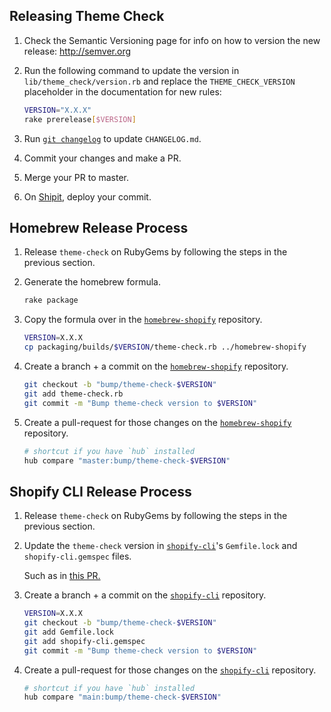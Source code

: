## Releasing Theme Check

1. Check the Semantic Versioning page for info on how to version the new release: http://semver.org

2. Run the following command to update the version in `lib/theme_check/version.rb` and replace the `THEME_CHECK_VERSION` placeholder in the documentation for new rules:

   ```bash
   VERSION="X.X.X"
   rake prerelease[$VERSION]
   ```

3. Run [`git changelog`](https://github.com/tj/git-extras) to update `CHANGELOG.md`.

4. Commit your changes and make a PR.

5. Merge your PR to master.

6. On [Shipit](https://shipit.shopify.io/shopify/theme-check/rubygems), deploy your commit.

## Homebrew Release Process

1. Release `theme-check` on RubyGems by following the steps in the previous section.

2. Generate the homebrew formula.

   ```bash
   rake package
   ```

3. Copy the formula over in the [`homebrew-shopify`](https://github.com/Shopify/homebrew-shopify) repository.

   ```bash
   VERSION=X.X.X
   cp packaging/builds/$VERSION/theme-check.rb ../homebrew-shopify
   ```

4. Create a branch + a commit on the [`homebrew-shopify`](https://github.com/Shopify/homebrew-shopify) repository.

   ```bash
   git checkout -b "bump/theme-check-$VERSION"
   git add theme-check.rb
   git commit -m "Bump theme-check version to $VERSION"
   ```

5. Create a pull-request for those changes on the [`homebrew-shopify`](https://github.com/Shopify/homebrew-shopify) repository.

   ```bash
   # shortcut if you have `hub` installed
   hub compare "master:bump/theme-check-$VERSION"
   ```

## Shopify CLI Release Process

1. Release `theme-check` on RubyGems by following the steps in the previous section.

2. Update the `theme-check` version in [`shopify-cli`](https://github.com/shopify/shopify-cli)'s `Gemfile.lock` and `shopify-cli.gemspec` files.

   Such as in [this PR.](https://github.com/Shopify/shopify-cli/pull/1357/files)

3. Create a branch + a commit on the [`shopify-cli`](https://github.com/Shopify/shopify-cli) repository.

   ```bash
   VERSION=X.X.X
   git checkout -b "bump/theme-check-$VERSION"
   git add Gemfile.lock
   git add shopify-cli.gemspec
   git commit -m "Bump theme-check version to $VERSION"
   ```

4. Create a pull-request for those changes on the [`shopify-cli`](https://github.com/Shopify/shopify-cli) repository.

   ```bash
   # shortcut if you have `hub` installed
   hub compare "main:bump/theme-check-$VERSION"
   ```
